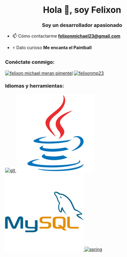 <h1 align="center">Hola 👋, soy Felixon</h1>
<h3 align="center">Soy un desarrollador apasionado</h3>

- 📫 Cómo contactarme **felixonmichael23@gmail.com**

- ⚡ Dato curioso **Me encanta el Paintball**

<h3 align="left">Conéctate conmigo:</h3>
<p align="left">
<a href="https://linkedin.com/in/felixon michael meran pimentel" target="blank"><img align="center" src="https://raw.githubusercontent.com/rahuldkjain/github-profile-readme-generator/master/src/images/icons/Social/linked-in-alt.svg" alt="felixon michael meran pimentel" height="30" width="40" /></a>
<a href="https://instagram.com/felixonmp23" target="blank"><img align="center" src="https://raw.githubusercontent.com/rahuldkjain/github-profile-readme-generator/master/src/images/icons/Social/instagram.svg" alt="felixonmp23" height="30" width="40" /></a>
</p>

<h3 align="left">Idiomas y herramientas:</h3>
<p align="left"> <a href="https://git-scm.com/" target="_blank" rel="noreferrer"> <img src="https://www.vectorlogo.zone/logos/git-scm/git-scm-icon.svg" alt="git" width="40" height="40"/> </a> <a href="https://www.java.com" target="_blank" rel="noreferrer"> <img src="https://raw.githubusercontent.com/devicons/devicon/master/icons/java/java-original.svg" alt="java" ancho="40" alto="40"/> </a> <a href="https://www.mysql.com/" destino="_blank" rel="noreferrer"> <img src="https://raw.githubusercontent.com/devicons/devicon/master/icons/mysql/mysql-original-wordmark.svg" alt="mysql" ancho="40" alto="40"/> </a> <a href="https://spring.io/" destino="_blank" rel="noreferrer"> <img src="https://www.vectorlogo.zone/logos/springio/springio-icon.svg" alt="spring" ancho="40" alto="40"/> </a> </p>

